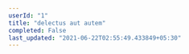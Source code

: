 ```yaml
---
userId: "1"
title: "delectus aut autem"
completed: False
last_updated: "2021-06-22T02:55:49.433849+05:30"
---
```

